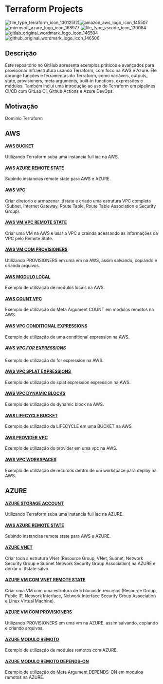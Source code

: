 # Terraform Projects

![file_type_terraform_icon_130125(2)](https://user-images.githubusercontent.com/116848225/232304153-a758ecdc-abe0-49eb-a75f-76f4038a321f.png)![amazon_aws_logo_icon_145507](https://user-images.githubusercontent.com/116848225/232304851-58f2a879-0a08-412b-9828-c10f31bab7ba.png)
![microsoft_azure_logo_icon_168977](https://user-images.githubusercontent.com/116848225/232304872-3fd9d9c7-c054-4e2c-a7eb-50df38d9064d.png)
![file_type_vscode_icon_130084](https://user-images.githubusercontent.com/116848225/232304889-b038a60b-6db3-4d73-863f-d06fa2385d92.png)
![gitlab_original_wordmark_logo_icon_146504](https://user-images.githubusercontent.com/116848225/232304910-d398d21b-d6cf-4805-9f6e-166107d2267f.png)
![github_original_wordmark_logo_icon_146506](https://user-images.githubusercontent.com/116848225/232304921-df855855-7575-455d-af7c-cae1ab46d8b9.png)

## Descrição
Este repositório no GitHub apresenta exemplos práticos e avançados para provisionar infraestrutura usando Terraform, com foco na AWS e Azure. Ele abrange funções e ferramentas do Terraform, como variáveis, outputs, state, provisioners, meta arguments, built-in functions, expressões e módulos. Também inclui uma introdução ao uso do Terraform em pipelines CI/CD com GitLab CI, Github Actions e Azure DevOps.

## Motivação
Dominio Terraform

## AWS
#### [AWS BUCKET](/aws-bucket/)

Utilizando Terraform suba uma instancia full iac na AWS.

#### [AWS AZURE REMOTE STATE](/aws-azure-remote-state/)

Subindo instancias remote state para AWS e AZURE.

#### [AWS VPC](/aws-vpc/)

Criar diretorio e armazenar .tfstate e criado uma estrutura VPC completa (Subnet, Internet Gateway, Route Table, Route Table Association e Security Group).

#### [AWS VM VPC REMOTE STATE](/aws-vm-com-vpc-remote-state/)

Criar uma VM na AWS e usar a VPC a crainda acessando as informações da VPC pelo Remote State.

#### [AWS VM COM PROVISIONERS](/aws-vm-com-provisioners/)

Utilizando PROVISIONERS em uma vm na AWS, assim salvando, copiando e criando arquivos.

#### [AWS MODULO LOCAL](/modulo-local/)

Exemplo de utilização de modulos locais na AWS.

#### [AWS COUNT VPC](/aws-vpc-count/)

Exemplo de utilização do Meta Argument COUNT em modulos remotos na AWS.

#### [AWS VPC CONDITIONAL EXPRESSIONS](/aws-vpc-conditional-expressions/)

Exemplo de utilização de uma conditional expression na AWS.

##### [AWS VPC FOR EXPRESSIONS](/aws-vpc-for-expressions/)

Exemplo de utilização do for expression na AWS.

#### [AWS VPC SPLAT EXPRESSIONS](/aws-vpc-splat-expressions/)

Exemplo de utilização do splat expression expression na AWS.

#### [AWS VPC DYNAMIC BLOCKS](/aws-vpc-dynamic-blocks/)

Exemplo de utilização do dynamic block na AWS.

#### [AWS LIFECYCLE BUCKET](/aws-lifecycle-bucket/)

Exemplo de utilização da LIFECYCLE em uma BUCKET na AWS.

#### [AWS PROVIDER VPC](/aws-provider-vpc/)

Exemplo de utilização do provider em uma vpc na  AWS.

#### [AWS VPC WORKSPACES](/aws-vpc-workspaces/)

Exemplo de utilização de recursos dentro de um workspace para deploy na AWS.


## AZURE
#### [AZURE STORAGE ACCOUNT](/AZURE-STORAGE-ACCOUNT/)

Utilizando Terraform suba uma instancia full iac na AZURE.

#### [AWS AZURE REMOTE STATE](/aws-azure-remote-state/)

Subindo instancias remote state para AWS e AZURE.

#### [AZURE VNET](/azure-vnet/)

Criar toda a estrutura VNet (Resource Group, VNet, Subnet, Network Security Group e Subnet Network Security Group Association) na AZURE e deixar o .tfstate salvo. 

#### [AZURE VM COM VNET REMOTE STATE](/azure-vm-com-vnet-remote-state/)

Criar uma VM com uma estrutura de 5 blocosde recursos (Resource Group, Public IP, Network Interface, Network Interface Security Group Association e Linux Virtual Machine).

#### [AZURE VM COM PROVISIONERS](/azure-vm-com-provisioners/)

Utilizando PROVISIONERS em uma vm na AZURE, assim salvando, copiando e criando arquivos.

#### [AZURE MODULO REMOTO](/modulo-remoto/)

Exemplo de utilização de modulos remotos com AZURE.

#### [AZURE MODULO REMOTO DEPENDS-ON](/depends-on-modulo-remoto/)

Exemplo de utilização do Meta Argument DEPENDS-ON em modulos remotos na AZURE.


